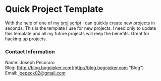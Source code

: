 # Quick Project Template

With the help of one of my [proj script][proj] I can quickly create new projects in seconds.  This is the template I use for new projects.  I need only to update this template and all my future projects will reep the benefits.  Great for hacking up projects.

[proj]: http://github.com/JosephPecoraro/new-project-template/blob/master/proj

### Contact Information
Name: Joseph Pecoraro  
Blog: [http://blog.bogojoker.com](http://blog.bogojoker.com "Blog")  
Email: [joepeck02@gmail.com](joepeck02@gmail.com "Email")
